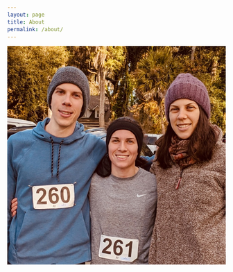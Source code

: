 ```yaml
---
layout: page
title: About
permalink: /about/
---
```


![Joe with his sisters, Trisha and Brenna.](/_assets/jtb.jpeg)
